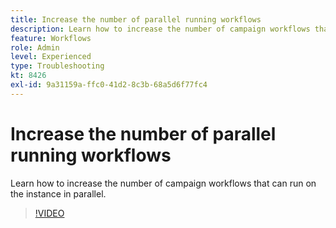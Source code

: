 ```yaml
---
title: Increase the number of parallel running workflows
description: Learn how to increase the number of campaign workflows that can run on the instance in parallel.
feature: Workflows
role: Admin
level: Experienced
type: Troubleshooting
kt: 8426
exl-id: 9a31159a-ffc0-41d2-8c3b-68a5d6f77fc4
---
```

# Increase the number of parallel running workflows

Learn how to increase the number of campaign workflows that can run on the instance in parallel.

>[!VIDEO](https://video.tv.adobe.com/v/335982?quality=12&learn=on)
